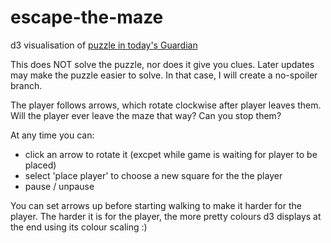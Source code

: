 # escape-the-maze
d3 visualisation of [puzzle in today's Guardian](https://www.theguardian.com/science/2018/may/07/can-you-solve-it-im-a-mathematician-get-me-out-of-here)

This does NOT solve the puzzle, nor does it give you clues.
Later updates may make the puzzle easier to solve. In that case, I will create a no-spoiler branch.

The player follows arrows, which rotate clockwise after player leaves them.
Will the player ever leave the maze that way?
Can you stop them?

At any time you can:
* click an arrow to rotate it (excpet while game is waiting for player to be placed)
* select 'place player' to choose a new square for the the player 
* pause / unpause

You can set arrows up before starting walking to make it harder for the player.
The harder it is for the player, the more pretty colours d3 displays at the end using its colour scaling :)



